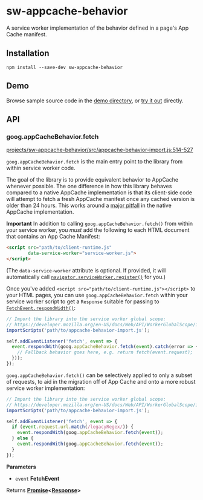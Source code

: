 # sw-appcache-behavior

A service worker implementation of the behavior defined in a page's App Cache manifest.

## Installation

`npm install --save-dev sw-appcache-behavior`

## Demo

Browse sample source code in the [demo directory](https://github.com/GoogleChrome/sw-helpers/tree/master/projects/sw-appcache-behavior/demo), or
[try it out](https://googlechrome.github.io/sw-helpers/sw-appcache-behavior/demo/) directly.

## API

### goog.appCacheBehavior.fetch

[projects/sw-appcache-behavior/src/appcache-behavior-import.js:514-527](https://github.com/GoogleChrome/sw-helpers/blob/8769cb5ff7d131573fe90aafac4a6b2ba7991b41/projects/sw-appcache-behavior/src/appcache-behavior-import.js#L514-L527 "Source code on GitHub")

`goog.appCacheBehavior.fetch` is the main entry point to the library
from within service worker code.

The goal of the library is to provide equivalent behavior to AppCache
whenever possible. The one difference in how this library behaves compared to
a native AppCache implementation is that its client-side code will attempt to
fetch a fresh AppCache manifest once any cached version is older than 24
hours. This works around a
[major pitfall](http://alistapart.com/article/application-cache-is-a-douchebag#section6)
in the native AppCache implementation.

**Important**
In addition to calling `goog.appCacheBehavior.fetch()` from within your
service worker, you _must_ add the following to each HTML document that
contains an App Cache Manifest:

```html
<script src="path/to/client-runtime.js"
        data-service-worker="service-worker.js">
</script>
```

(The `data-service-worker` attribute is optional. If provided, it will
automatically call
[`navigator.serviceWorker.register()`](https://developer.mozilla.org/en-US/docs/Web/API/ServiceWorkerContainer/register)
for you.)

Once you've added `<script src="path/to/client-runtime.js"></script>` to
your HTML pages, you can use `goog.appCacheBehavior.fetch` within your
service worker script to get a `Response` suitable for passing to
[`FetchEvent.respondWidth()`](https://developer.mozilla.org/en-US/docs/Web/API/FetchEvent/respondWith):

```js
// Import the library into the service worker global scope:
// https://developer.mozilla.org/en-US/docs/Web/API/WorkerGlobalScope/importScripts
importScripts('path/to/appcache-behavior-import.js');

self.addEventListener('fetch', event => {
  event.respondWith(goog.appCacheBehavior.fetch(event).catch(error => {
    // Fallback behavior goes here, e.g. return fetch(event.request);
  }));
});
```

`goog.appCacheBehavior.fetch()` can be selectively applied to only a subset
of requests, to aid in the migration off of App Cache and onto a more
robust service worker implementation:

```js
// Import the library into the service worker global scope:
// https://developer.mozilla.org/en-US/docs/Web/API/WorkerGlobalScope/importScripts
importScripts('path/to/appcache-behavior-import.js');

self.addEventListener('fetch', event => {
  if (event.request.url.match(/legacyRegex/)) {
    event.respondWith(goog.appCacheBehavior.fetch(event));
  } else {
    event.respondWith(goog.appCacheBehavior.fetch(event));
  }
});
```

**Parameters**

-   `event` **FetchEvent** 

Returns **[Promise](https://developer.mozilla.org/en-US/docs/Web/JavaScript/Reference/Global_Objects/Promise)&lt;[Response](https://developer.mozilla.org/en-US/docs/Web/Guide/HTML/HTML5)>** 
